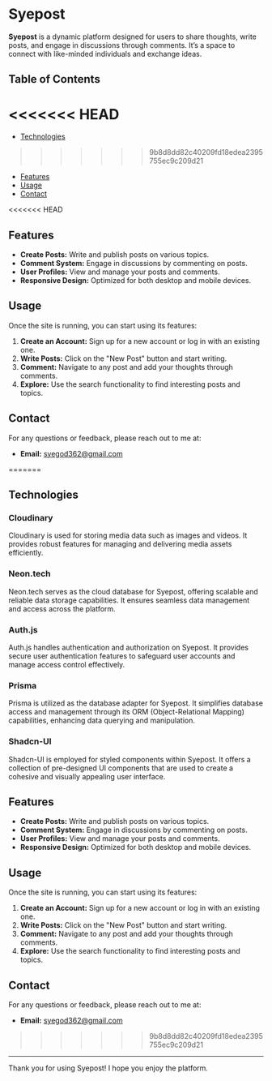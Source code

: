 # Syepost

**Syepost** is a dynamic platform designed for users to share thoughts, write posts, and engage in discussions through comments. It’s a space to connect with like-minded individuals and exchange ideas.

## Table of Contents

<<<<<<< HEAD
=======
- [Technologies](#technologies)
>>>>>>> 9b8d8dd82c40209fd18edea2395755ec9c209d21
- [Features](#features)
- [Usage](#usage)
- [Contact](#contact)

<<<<<<< HEAD
## Features

- **Create Posts:** Write and publish posts on various topics.
- **Comment System:** Engage in discussions by commenting on posts.
- **User Profiles:** View and manage your posts and comments.
- **Responsive Design:** Optimized for both desktop and mobile devices.

## Usage

Once the site is running, you can start using its features:

1. **Create an Account:** Sign up for a new account or log in with an existing one.
2. **Write Posts:** Click on the "New Post" button and start writing.
3. **Comment:** Navigate to any post and add your thoughts through comments.
4. **Explore:** Use the search functionality to find interesting posts and topics.


## Contact

For any questions or feedback, please reach out to me at:

- **Email:** syegod362@gmail.com

=======
## Technologies

### Cloudinary

Cloudinary is used for storing media data such as images and videos. It provides robust features for managing and delivering media assets efficiently.

### Neon.tech

Neon.tech serves as the cloud database for Syepost, offering scalable and reliable data storage capabilities. It ensures seamless data management and access across the platform.

### Auth.js

Auth.js handles authentication and authorization on Syepost. It provides secure user authentication features to safeguard user accounts and manage access control effectively.

### Prisma

Prisma is utilized as the database adapter for Syepost. It simplifies database access and management through its ORM (Object-Relational Mapping) capabilities, enhancing data querying and manipulation.

### Shadcn-UI

Shadcn-UI is employed for styled components within Syepost. It offers a collection of pre-designed UI components that are used to create a cohesive and visually appealing user interface.

## Features

- **Create Posts:** Write and publish posts on various topics.
- **Comment System:** Engage in discussions by commenting on posts.
- **User Profiles:** View and manage your posts and comments.
- **Responsive Design:** Optimized for both desktop and mobile devices.

## Usage

Once the site is running, you can start using its features:

1. **Create an Account:** Sign up for a new account or log in with an existing one.
2. **Write Posts:** Click on the "New Post" button and start writing.
3. **Comment:** Navigate to any post and add your thoughts through comments.
4. **Explore:** Use the search functionality to find interesting posts and topics.


## Contact

For any questions or feedback, please reach out to me at:

- **Email:** syegod362@gmail.com

>>>>>>> 9b8d8dd82c40209fd18edea2395755ec9c209d21
---

Thank you for using Syepost! I hope you enjoy the platform.
